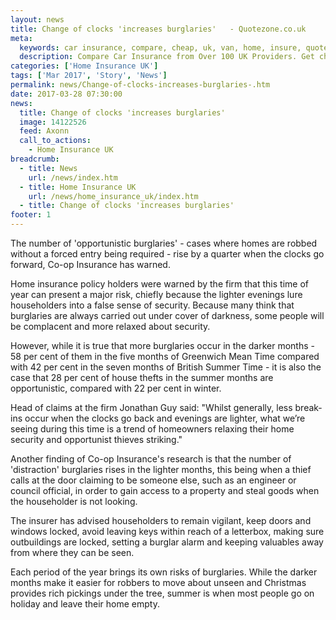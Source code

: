 ```yaml
---
layout: news
title: Change of clocks 'increases burglaries'   - Quotezone.co.uk
meta:
  keywords: car insurance, compare, cheap, uk, van, home, insure, quotes, online, comparison, bike, loans, life
  description: Compare Car Insurance from Over 100 UK Providers. Get cheap quotes online now using our fast, free, secure comparison site
categories: ['Home Insurance UK']
tags: ['Mar 2017', 'Story', 'News']
permalink: news/Change-of-clocks-increases-burglaries-.htm
date: 2017-03-28 07:30:00
news:
  title: Change of clocks 'increases burglaries'  
  image: 14122526
  feed: Axonn
  call_to_actions:
    - Home Insurance UK
breadcrumb:
  - title: News
    url: /news/index.htm
  - title: Home Insurance UK
    url: /news/home_insurance_uk/index.htm
  - title: Change of clocks 'increases burglaries'  
footer: 1
---
```


The number of &#39;opportunistic burglaries&#39; - cases where homes are robbed without a forced entry being required - rise by a quarter when the clocks go forward, Co-op Insurance has warned.

Home insurance policy holders were warned by the firm that this time of year can present a major risk, chiefly because the lighter evenings lure householders into a false sense of security. Because many think that burglaries are always carried out under cover of darkness, some people will be complacent and more relaxed about security.

However, while it is true that more burglaries occur in the darker months - 58 per cent of them in the five months of Greenwich Mean Time compared with 42 per cent in the seven months of British Summer Time - it is also the case that 28 per cent of house thefts in the summer months are opportunistic, compared with 22 per cent in winter.

Head of claims at the firm Jonathan Guy said: &quot;Whilst generally, less break-ins occur when the clocks go back and evenings are lighter, what we&rsquo;re seeing during this time is a trend of homeowners relaxing their home security and opportunist thieves striking.&quot;

Another finding of Co-op Insurance&#39;s research is that the number of &#39;distraction&#39; burglaries rises in the lighter months, this being when a thief calls at the door claiming to be someone else, such as an engineer or council official, in order to gain access to a property and steal goods when the householder is not looking.

The insurer has advised householders to remain vigilant, keep doors and windows locked, avoid leaving keys within reach of a letterbox, making sure outbuildings are locked, setting a burglar alarm and keeping valuables away from where they can be seen. &nbsp;

Each period of the year brings its own risks of burglaries. While the darker months make it easier for robbers to move about unseen and Christmas provides rich pickings under the tree, summer is when most people go on holiday and leave their home empty.
